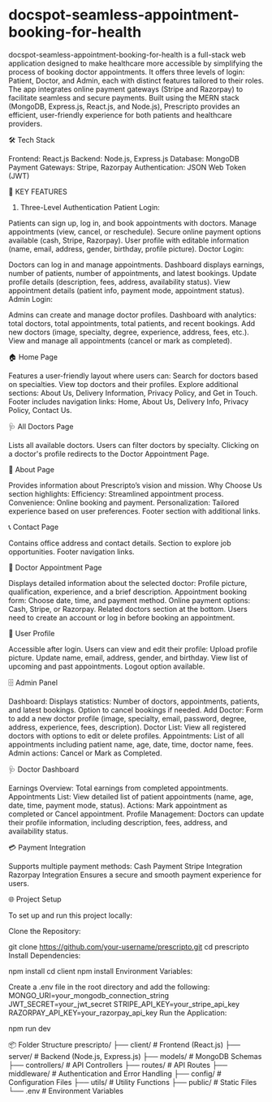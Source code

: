 # docspot-seamless-appointment-booking-for-health
docspot-seamless-appointment-booking-for-health is a full-stack web application designed to make healthcare more accessible by simplifying the process of booking doctor appointments. It offers three levels of login: Patient, Doctor, and Admin, each with distinct features tailored to their roles. The app integrates online payment gateways (Stripe and Razorpay) to facilitate seamless and secure payments. Built using the MERN stack (MongoDB, Express.js, React.js, and Node.js), Prescripto provides an efficient, user-friendly experience for both patients and healthcare providers.

🛠 Tech Stack


Frontend: React.js
Backend: Node.js, Express.js
Database: MongoDB
Payment Gateways: Stripe, Razorpay
Authentication: JSON Web Token (JWT)



🔑 KEY FEATURES
1. Three-Level Authentication
Patient Login:

Patients can sign up, log in, and book appointments with doctors.
Manage appointments (view, cancel, or reschedule).
Secure online payment options available (cash, Stripe, Razorpay).
User profile with editable information (name, email, address, gender, birthday, profile picture).
Doctor Login:

Doctors can log in and manage appointments.
Dashboard displays earnings, number of patients, number of appointments, and latest bookings.
Update profile details (description, fees, address, availability status).
View appointment details (patient info, payment mode, appointment status).
Admin Login:

Admins can create and manage doctor profiles.
Dashboard with analytics: total doctors, total appointments, total patients, and recent bookings.
Add new doctors (image, specialty, degree, experience, address, fees, etc.).
View and manage all appointments (cancel or mark as completed).



🏠 Home Page

Features a user-friendly layout where users can:
Search for doctors based on specialties.
View top doctors and their profiles.
Explore additional sections: About Us, Delivery Information, Privacy Policy, and Get in Touch.
Footer includes navigation links: Home, About Us, Delivery Info, Privacy Policy, Contact Us.


🩺 All Doctors Page

Lists all available doctors.
Users can filter doctors by specialty.
Clicking on a doctor's profile redirects to the Doctor Appointment Page.


📄 About Page

Provides information about Prescripto’s vision and mission.
Why Choose Us section highlights:
Efficiency: Streamlined appointment process.
Convenience: Online booking and payment.
Personalization: Tailored experience based on user preferences.
Footer section with additional links.


📞 Contact Page

Contains office address and contact details.
Section to explore job opportunities.
Footer navigation links.


📅 Doctor Appointment Page

Displays detailed information about the selected doctor:
Profile picture, qualification, experience, and a brief description.
Appointment booking form: Choose date, time, and payment method.
Online payment options: Cash, Stripe, or Razorpay.
Related doctors section at the bottom.
Users need to create an account or log in before booking an appointment.


👤 User Profile

Accessible after login.
Users can view and edit their profile:
Upload profile picture.
Update name, email, address, gender, and birthday.
View list of upcoming and past appointments.
Logout option available.


🗄 Admin Panel

Dashboard:
Displays statistics: Number of doctors, appointments, patients, and latest bookings.
Option to cancel bookings if needed.
Add Doctor:
Form to add a new doctor profile (image, specialty, email, password, degree, address, experience, fees, description).
Doctor List:
View all registered doctors with options to edit or delete profiles.
Appointments:
List of all appointments including patient name, age, date, time, doctor name, fees.
Admin actions: Cancel or Mark as Completed.


🩺 Doctor Dashboard

Earnings Overview:
Total earnings from completed appointments.
Appointments List:
View detailed list of patient appointments (name, age, date, time, payment mode, status).
Actions: Mark appointment as completed or Cancel appointment.
Profile Management:
Doctors can update their profile information, including description, fees, address, and availability status.


💳 Payment Integration

Supports multiple payment methods:
Cash Payment
Stripe Integration
Razorpay Integration
Ensures a secure and smooth payment experience for users.


🌐 Project Setup

To set up and run this project locally:

Clone the Repository:

git clone https://github.com/your-username/prescripto.git
cd prescripto
Install Dependencies:

npm install
cd client
npm install
Environment Variables:

Create a .env file in the root directory and add the following:
MONGO_URI=your_mongodb_connection_string
JWT_SECRET=your_jwt_secret
STRIPE_API_KEY=your_stripe_api_key
RAZORPAY_API_KEY=your_razorpay_api_key
Run the Application:

npm run dev


📦 Folder Structure
prescripto/
├── client/          # Frontend (React.js)
├── server/          # Backend (Node.js, Express.js)
├── models/          # MongoDB Schemas
├── controllers/     # API Controllers
├── routes/          # API Routes
├── middleware/      # Authentication and Error Handling
├── config/          # Configuration Files
├── utils/           # Utility Functions
├── public/          # Static Files
└── .env             # Environment Variables


